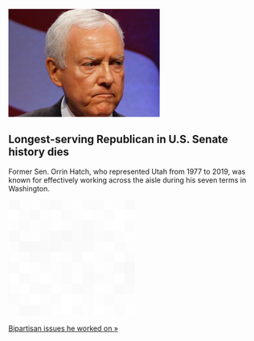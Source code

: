 
![Longest-serving Republican in U.S. Senate history dies](./20220424115837.png)
## Longest-serving Republican in U.S. Senate history dies

Former Sen. Orrin Hatch, who represented Utah from 1977 to 2019, was known for effectively working across the aisle during his seven terms in Washington.

![pic](../square_bg.png)

[Bipartisan issues he worked on »](https://www.yahoo.com/news/long-serving-utah-senator-orrin-010200707.html)
